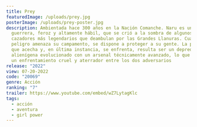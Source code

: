 ```yaml
---
title: Prey
featuredImage: /uploads/prey.jpg
posterImage: /uploads/prey-poster.jpg
description: Ambientada hace 300 años en la Nación Comanche. Naru es una joven
  guerrera, feroz y altamente hábil, que se crió a la sombra de algunos de los
  cazadores más legendarios que deambulan por las Grandes Llanuras. Cuando el
  peligro amenaza su campamento, se dispone a proteger a su gente. La presa a la
  que acecha y, en última instancia, se enfrenta, resulta ser un depredador
  alienígena evolucionado con un arsenal técnicamente avanzado, lo que deriva en
  un enfrentamiento cruel y aterrador entre los dos adversarios
release: "2022"
view: 07-20-2022
code: "20069"
genre: Acción
ranking: "7"
trailer: https://www.youtube.com/embed/wZ7LytagKlc
tags:
  - acción
  - aventura
  - girl power
---
```

